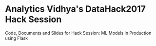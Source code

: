 # Analytics Vidhya's DataHack2017 Hack Session

Code, Documents and Slides for Hack Session: ML Models in Production using Flask 
